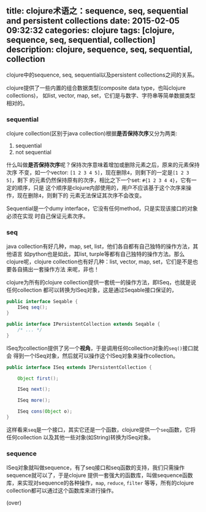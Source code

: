 ﻿title: clojure术语之：sequence, seq, sequential and persistent collections
date: 2015-02-05 09:32:32
categories: clojure
tags: [clojure, sequence, seq, sequential, collection]
description: clojure, sequence, seq, sequential, collection
---

clojure中的sequence, seq, sequential以及persistent collections之间的关系。

<!-- more -->

clojure提供了一些内置的组合数据类型(composite data type，也叫clojure collections)，
如list, vector, map, set，它们是与数字、字符串等简单数据类型相对的。

### sequential

clojure collection(区别于java collection)根据**是否保持次序**又分为两类:

1. sequential
2. not sequential

什么叫做**是否保持次序**呢？保持次序意味着增加或删除元素之后，原来的元素保持次序
不变，如一个vector: `[1 2 3 4 5]`，现在删除`4`，则剩下的一定是`[1 2 3 5]`，剩下
的元素仍然保持原有的次序，相比之下一个set: `#{1 2 3 4 4}`，它有一定的顺序，只是
这个顺序是clojure内部使用的，用户不应该基于这个次序来操作，现在删除`4`，则剩下的
元素无法保证其次序不会改变。

Sequential是一个dumy interface，它没有任何method，只是实现该接口的对象必须在实现
时自己保证元素次序。

### seq

java collection有好几种，map, set, list，他们各自都有自己独特的操作方法，其他语言
如python也是如此，其list, turple等都有自己独特的操作方法。那么clojure呢，clojure
collection也有好几种：list, vector, map, set，它们是不是也要各自搞出一套操作方法
来呢，非也！

clojure为所有的clojure collection提供一套统一的操作方法，即ISeq，也就是说任何collection
都可以转换为ISeq对象，这是通过Seqable接口保证的，

```java
public interface Seqable {
    ISeq seq();
}

public interface IPersistentCollection extends Seqable {
    /* ... */
}
```

ISeq为collection提供了另一个**视角**，于是调用任何collection对象的`seq()`接口就会
得到一个ISeq对象，然后就可以操作这个ISeq对象来操作collection。

```java
public interface ISeq extends IPersistentCollection {

    Object first();

    ISeq next();

    ISeq more();

    ISeq cons(Object o);
}
```

这样看来`seq`是一个接口，其实它还是一个函数，clojure提供一个`seq`函数，它将任何collection
以及其他一些对象(如String)转换为ISeq对象。

### sequence

ISeq对象就叫做sequence，有了seq接口和seq函数的支持，我们只需操作sequence就可以了，于是clojure
提供一套强大的函数库，叫做sequence函数库，来实现对sequence的各种操作，`map`, `reduce`, `filter`
等等，所有的clojure collection都可以通过这个函数库来进行操作。

(over)
